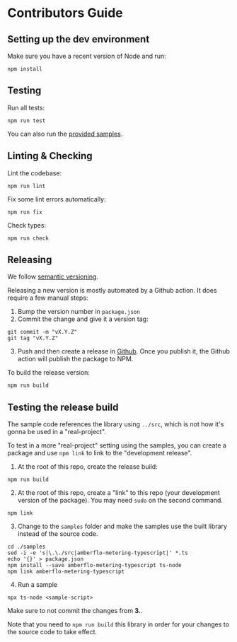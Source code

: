 # Contributors Guide

## Setting up the dev environment

Make sure you have a recent version of Node and run:
```
npm install
```

## Testing

Run all tests:
```
npm run test
```

You can also run the [provided samples](./samples/README.md).

## Linting & Checking

Lint the codebase:
```
npm run lint
```

Fix some lint errors automatically:
```
npm run fix
```

Check types:
```
npm run check
```

## Releasing

We follow [semantic versioning](https://semver.org/).

Releasing a new version is mostly automated by a Github action. It does require a few manual steps:

1. Bump the version number in `package.json`
2. Commit the change and give it a version tag:
```
git commit -m "vX.Y.Z"
git tag "vX.Y.Z"
```
3. Push and then create a release in [Github](https://github.com/amberflo/metering-typescript/releases). Once you publish it, the Github action will publish the package to NPM.

To build the release version:
```
npm run build
```

## Testing the release build

The sample code references the library using `../src`, which is not how it's
gonna be used in a "real-project".

To test in a more "real-project" setting using the samples, you can create a
package and use `npm link` to link to the "development release".

1. At the root of this repo, create the release build:
```
npm run build
```

2. At the root of this repo, create a "link" to this repo (your development
version of the package). You may need `sudo` on the second command.
```
npm link
```

3. Change to the `samples` folder and make the samples use the built library
   instead of the source code.
```
cd ./samples
sed -i -e 's|\.\./src|amberflo-metering-typescript|' *.ts
echo '{}' > package.json
npm install --save amberflo-metering-typescript ts-node
npm link amberflo-metering-typescript
```

4. Run a sample
```
npx ts-node <sample-script>
```

Make sure to not commit the changes from **3.**.

Note that you need to `npm run build` this library in order for your changes to
the source code to take effect.
